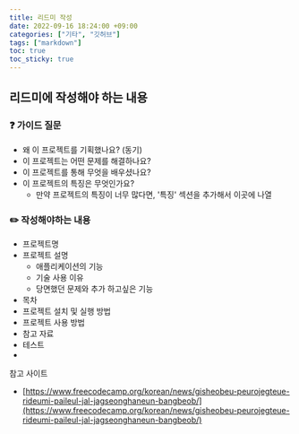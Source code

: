```yaml
---
title: 리드미 작성
date: 2022-09-16 18:24:00 +09:00
categories: ["기타", "깃허브"]
tags: ["markdown"]
toc: true
toc_sticky: true
---
```


## 리드미에 작성해야 하는 내용

### ❓ 가이드 질문

- 왜 이 프로젝트를 기획했나요? (동기)
- 이 프로젝트는 어떤 문제를 해결하나요?
- 이 프로젝트를 통해 무엇을 배우셨나요?
- 이 프로젝트의 특징은 무엇인가요?
  - 만약 프로젝트의 특징이 너무 많다면, '특징' 섹션을 추가해서 이곳에 나열

### ✏️ 작성해야하는 내용

- 프로젝트명
- 프로젝트 설명
  - 애플리케이션의 기능
  - 기술 사용 이유
  - 당면했던 문제와 추가 하고싶은 기능
- 목차
- 프로젝트 설치 및 실행 방법
- 프로젝트 사용 방법
- 참고 자료
- 테스트
-

참고 사이트

- [https://www.freecodecamp.org/korean/news/gisheobeu-peurojegteue-rideumi-paileul-jal-jagseonghaneun-bangbeob/](https://www.freecodecamp.org/korean/news/gisheobeu-peurojegteue-rideumi-paileul-jal-jagseonghaneun-bangbeob/)
